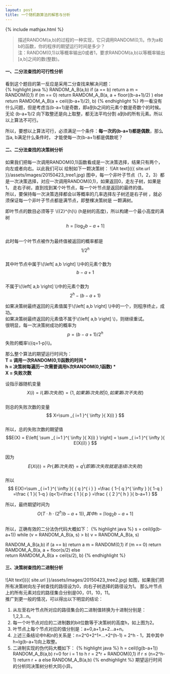 ```yaml
---
layout: post
title: 一个随机数算法的解答与分析
---
```


{% include mathjax.html %}

> 描述RANDOM(a,b)的过程的一种实现，它只调用RANDOM(0,1)。作为a和b的函数，你的程序的期望运行时间是多少？    
注：RANDOM(0,1)以等概率输出0或者1，要求RANDOM(a,b)以等概率输出[a,b]之间的数(整数)。    

#### 一、二分法查找的可行性分析
看到这个题目的第一反应是采用二分查找来解决问题：    
{% highlight java %}
RANDOM_A_B(a,b)
   if (a == b) return a
   m = RANDOM(0,1)
   if (m == 0) 
       return RAMDOM_A_B(a, a + floor((b-a+1)/2) )
   else  
       return RAMDOM_A_B(a + ceil((b-a+1)/2), b)
{% endhighlight %}
咋一看没有什么问题，但是考虑当(b-a+1)是奇数，即a到b之间的元素个数是奇数个的时候。
无论 (b-a+1)/2 向下取整还是向上取整，都无法平均分割 a到b的所有元素。所以以上算法不可行。    

所以，要想以上算法可行，必须满足一个条件：<b>每一次的(b-a+1)都是偶数</b>，那么当a, b满足什么条件时，
才能使每一次(b-a+1)都是偶数呢？    

#### 二、二分法查找的决策树分析

如果我们把每一次调用RANDOM(0,1)函数看成是一次决策选择，结果只有两个，向左或者向右。以此我们可以
绘制如下一颗决策树：
![Alt text]({{ site.url }}/assets/images/20150423_tree1.jpg)
图中，每一个非叶子节点（1，2，3）都是一次决策选择，对应一次调用RANDOM(0,1)，如果返回0，走左子树，如果是1，
走右子树，直到找到某个叶节点，每一个叶节点是返回的最终的值。   
所以，要保持每一次决策选择都会以等概率的几率选择左子树还是右子树 ，就必须保证每一个非叶子节点都是满节点，即整棵决策树是
一颗满树。  

即叶节点的数目必须等于 \\({2}^{h}\\) (h是树的高度)，所以构建一个最小高度的满树       
$$ h=\left\lceil \log_{2}{b-a+1}\right\rceil $$    
此时每一个叶节点被作为最终值被返回的概率都是    
$$ { 1 }/{ { 2 }^{ h } } $$   
其中叶节点中属于\\(\left[ a,b \right] \\)中的元素个数为     
$$ b-a+1 $$    
不属于\\(\left[ a,b \right] \\)中的元素个数为    
$$ {2}^{h}-(b-a+1) $$     

如果决策树最终返回的元素值属于\\(\left[ a,b \right] \\)中的一个，则程序终止，成功。    
如果决策树最终返回的元素值不属于\\(\left[ a,b \right] \\)，则继续重试。        
很明显，每一次决策树成功的概率为
$$ p={ (b-a+1) }/{ { 2 }^{ h } } $$
失败的概率\\({q=1-p}\\)。    

那么整个算法的期望运行时间为：
<b>    
T = 调用一次RANDOM(0,1)函数的时间 *     
h = 决策树每遍历一次需要调用h次RANDOM(0,1函数) *     
X = 失败次数   
</b> 

设指示器随机变量    
$$ X(i)=I\{第i次失败 \} =\left\{ { 1, 如果第i次失败}|{ 0, 如果第i次不失败} \right\} $$     
则总的失败次数的变量    
$$ X=\sum _{ i=1 }^{ \infty }{ X(i) } $$    
所以，总的失败次数的期望值    
$$E(X) = E\left[ \sum _{ i=1 }^{ \infty  }{ X(i) }  \right] = \sum _{ i=1 }^{ \infty  }{ E(X(i)) } $$      
因为       
$$ E(X(i)) = Pr\{第i次失败\} = { q }^{ i }(即第i次失败就是连续i次失败)$$    
所以   
$$ E(X)=\sum _{ i=1 }^{ \infty  }{ { q }^{ i } } =\frac { 1-{ q }^{ \infty  } }{ 1-q } =\frac { 1 }{ 1-q } (q<1)=\frac { 1 }{ p } =\frac { { 2 }^{ h } }{ b-a+1 } $$  

所以，最终期望时间为    
$$ O(T\cdot h\cdot ({ { 2 }^{ h } }/{ b-a+1 })),其中h=\left\lceil \log_{2}{b-a+1}\right\rceil $$  
所以，正确有效的二分法伪代码大概如下：
{% highlight java %}
s = ceil(lg(b-a+1))
while (v = RANDOM_A_B(a, s) > b)
    v = RANDOM_A_B(a, s)

RANDOM_A_B(a,b)
   if (a == b) return a
   m = RANDOM(0,1)
   if (m == 0) 
       return RAMDOM_A_B(a, a + floor(s/2)
   else  
       return RAMDOM_A_B(a + ceil(s/2), b)
{% endhighlight %}

#### 三、决策树查找的二进制分析   
![Alt text]({{ site.url }}/assets/images/20150423_tree2.jpg)
如图，如果我们把所有决策树向左子树查找的路径设为0，向右子树选择的路径设为1。
那么叶节点上的所有元素对应的路径集合分别是00，01，10，11。    
推广到更一般的情况，可以得出以下明显的结论：

1. 从左至右叶节点所对应的路径集合的二进制值转换为十进制分别是：1,2,3...n。
2. 每一个叶节点对应的二进制数的bit位数等于决策树的高度h，如上图为2。
3. 叶节点上每个节点对应的值分别是：a+0,a+1,a+2...a+n。
4. 上述三条结论中h和n的关系是：n=2^0+2^1+...+2^(h-1) = 2^h - 1，其中其中h=lg(b-a+1)向上取整。    
5. 二进制实现的伪代码大概如下：
{% highlight java %}
h = ceil(lg(b-a+1))
RANDOM_A_B(a,b)
    r=0
    for i = 1 to h
        r = 2*r + RANDOM(0,1)
    if r ≤ (n=2^h-1)
        return r + a
    else 
        RANDOM_A_B(a,b)
{% endhighlight %}
期望运行时间的分析同决策树分析大同小异。












